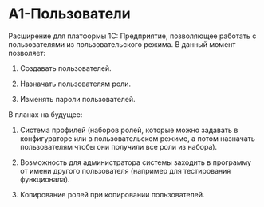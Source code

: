 # A1-Пользователи

Расширение для платформы 1С: Предприятие, позволяющее работать с пользователями из пользовательского режима. В данный момент позволяет:

1. Создавать пользователей.

2. Назначать пользователям роли.

3. Изменять пароли пользователей.

В планах на будущее:

1. Система профилей (наборов ролей, которые можно задавать в конфигураторе или в пользовательском режиме, а потом назначать пользователям чтобы они получили все роли из набора).

2. Возможность для администратора системы заходить в программу от имени другого пользователя (например для тестирования функционала).

3. Копирование ролей при копировании пользователей.
